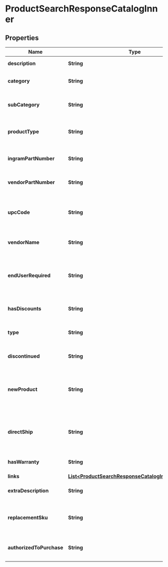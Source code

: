 

# ProductSearchResponseCatalogInner


## Properties

| Name | Type | Description | Notes |
|------------ | ------------- | ------------- | -------------|
|**description** | **String** | The description of the product. |  [optional] |
|**category** | **String** | The category of the product. Example: Displays. |  [optional] |
|**subCategory** | **String** | The sub category for the product. Example: ComputernMonitors. |  [optional] |
|**productType** | **String** | The product type of the product. Example: LCD Monitors. |  [optional] |
|**ingramPartNumber** | **String** | The Unique IngramMicro part number for the product. |  [optional] |
|**vendorPartNumber** | **String** | The vendor part number for the product. |  [optional] |
|**upcCode** | **String** | The UPC code for the product. Consists of 12 numeric digits that are uniquly assigned to each trade item. |  [optional] |
|**vendorName** | **String** | The name of the vendor/manufacturer of the product. |  [optional] |
|**endUserRequired** | **String** | Indicates whether the contact information for the end user/customer is required, which determines pricing and discounts. |  [optional] |
|**hasDiscounts** | **String** | Specifies if there are discounts available for the product. |  [optional] |
|**type** | **String** | The SKU type of product. One of Physical, Digital, or Any. |  [optional] |
|**discontinued** | **String** | Indicates if the product has been discontinued. |  [optional] |
|**newProduct** | **String** | Indicates if the product is new. For digital products, newer than 10 days. For physical products, newer than 150 days. |  [optional] |
|**directShip** | **String** | Indicates if the product will be shipped directly to the reseller or end user from the vendor/manufacturer. |  [optional] |
|**hasWarranty** | **String** | Indicates if the product has a warranty. |  [optional] |
|**links** | [**List&lt;ProductSearchResponseCatalogInnerLinksInner&gt;**](ProductSearchResponseCatalogInnerLinksInner.md) |  |  [optional] |
|**extraDescription** | **String** | The extended description of the product. |  [optional] |
|**replacementSku** | **String** | Identifies a SKU that is a comparable subsititution of the current SKU if available. |  [optional] |
|**authorizedToPurchase** | **String** | It is true when it exists in matched queries field of ealstic search API. |  [optional] |



